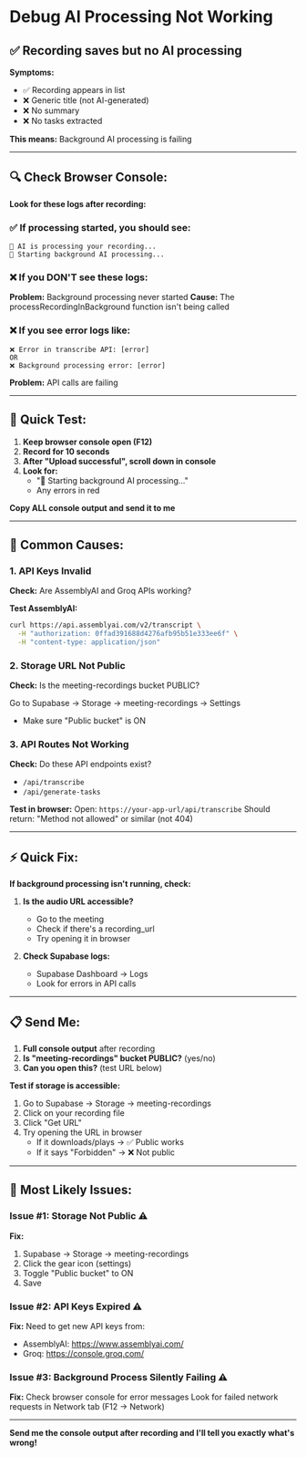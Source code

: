 # Debug AI Processing Not Working

## ✅ Recording saves but no AI processing

**Symptoms:**
- ✅ Recording appears in list
- ❌ Generic title (not AI-generated)
- ❌ No summary
- ❌ No tasks extracted

**This means:** Background AI processing is failing

---

## 🔍 Check Browser Console:

**Look for these logs after recording:**

### ✅ **If processing started, you should see:**
```
🤖 AI is processing your recording...
🤖 Starting background AI processing...
```

### ❌ **If you DON'T see these logs:**
**Problem:** Background processing never started
**Cause:** The processRecordingInBackground function isn't being called

### ❌ **If you see error logs like:**
```
❌ Error in transcribe API: [error]
OR
❌ Background processing error: [error]
```
**Problem:** API calls are failing

---

## 🧪 Quick Test:

1. **Keep browser console open (F12)**
2. **Record for 10 seconds**
3. **After "Upload successful", scroll down in console**
4. **Look for:**
   - "🤖 Starting background AI processing..."
   - Any errors in red

**Copy ALL console output and send it to me**

---

## 🔧 Common Causes:

### 1. **API Keys Invalid**
**Check:** Are AssemblyAI and Groq APIs working?

**Test AssemblyAI:**
```bash
curl https://api.assemblyai.com/v2/transcript \
  -H "authorization: 0ffad391688d4276afb95b51e333ee6f" \
  -H "content-type: application/json"
```

### 2. **Storage URL Not Public**
**Check:** Is the meeting-recordings bucket PUBLIC?

Go to Supabase → Storage → meeting-recordings → Settings
- Make sure "Public bucket" is ON

### 3. **API Routes Not Working**
**Check:** Do these API endpoints exist?
- `/api/transcribe`
- `/api/generate-tasks`

**Test in browser:**
Open: `https://your-app-url/api/transcribe`
Should return: "Method not allowed" or similar (not 404)

---

## ⚡ Quick Fix:

**If background processing isn't running, check:**

1. **Is the audio URL accessible?**
   - Go to the meeting
   - Check if there's a recording_url
   - Try opening it in browser

2. **Check Supabase logs:**
   - Supabase Dashboard → Logs
   - Look for errors in API calls

---

## 📋 Send Me:

1. **Full console output** after recording
2. **Is "meeting-recordings" bucket PUBLIC?** (yes/no)
3. **Can you open this?** (test URL below)

**Test if storage is accessible:**
1. Go to Supabase → Storage → meeting-recordings
2. Click on your recording file
3. Click "Get URL"
4. Try opening the URL in browser
   - If it downloads/plays → ✅ Public works
   - If it says "Forbidden" → ❌ Not public

---

## 🎯 Most Likely Issues:

### Issue #1: Storage Not Public ⚠️
**Fix:**
1. Supabase → Storage → meeting-recordings
2. Click the gear icon (settings)
3. Toggle "Public bucket" to ON
4. Save

### Issue #2: API Keys Expired ⚠️
**Fix:**
Need to get new API keys from:
- AssemblyAI: https://www.assemblyai.com/
- Groq: https://console.groq.com/

### Issue #3: Background Process Silently Failing ⚠️
**Fix:**
Check browser console for error messages
Look for failed network requests in Network tab (F12 → Network)

---

**Send me the console output after recording and I'll tell you exactly what's wrong!**





